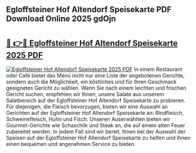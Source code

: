 ## Egloffsteiner Hof Altendorf Speisekarte PDF Download Online 2025 gdOjn

# <h2><a href="http://gccc1t1.nevu.top/?p=Egloffsteiner+Hof+Altendorf+Speisekarte">🔗 👉🔴 Egloffsteiner Hof Altendorf Speisekarte 2025 PDF</a></h2>

[![Egloffsteiner Hof Altendorf Speisekarte 2025 PDF](https://i.imgur.com/dBaPXMq.png)](http://gccc1t1.nevu.top/?p=Egloffsteiner+Hof+Altendorf+Speisekarte)
In einem Restaurant oder Café bietet das Menü nicht nur eine Liste der angebotenen Gerichte, sondern auch die Möglichkeit, ein köstliches und für Ihren Geschmack geeignetes Gericht zu wählen. Wenn Sie nach einem leichten und frischen Gericht suchen, empfehlen wir Ihnen, unsere Salate aus unserem Salatbereich auf der Egloffsteiner Hof Altendorf Speisekarte zu probieren. Für diejenigen, die Fleisch bevorzugen, bieten wir eine Auswahl an Gerichten auf der Egloffsteiner Hof Altendorf Speisekarte an: Rindfleisch, Schweinefleisch, Huhn und Fisch. Unseren Auserwählten bieten wir Gourmet-Gerichte wie Schaschlik und Steak an, die auf einem alten Feuer zubereitet werden. In jedem Fall sind wir bereit, Ihnen bei der Auswahl der Speisen auf der Egloffsteiner Hof Altendorf Speisekarte zu helfen und Ihnen einen bequemen und angenehmen Service zu bieten.
